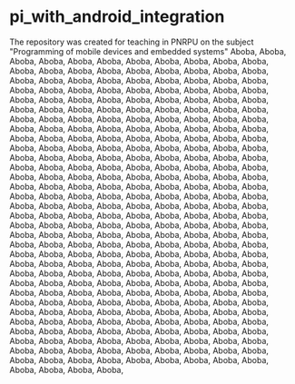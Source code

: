 # pi_with_android_integration
The repository was created for teaching in PNRPU on the subject "Programming of mobile devices and embedded systems"
Aboba, Aboba, Aboba, Aboba, Aboba, Aboba, 
Aboba, Aboba, Aboba, Aboba, Aboba, Aboba,
Aboba, Aboba, Aboba, Aboba, Aboba, Aboba,
Aboba, Aboba, Aboba, Aboba, Aboba, Aboba,
Aboba, Aboba, Aboba, Aboba, Aboba, Aboba,
Aboba, Aboba, Aboba, Aboba, Aboba, Aboba,
Aboba, Aboba, Aboba, Aboba, Aboba, Aboba,
Aboba, Aboba, Aboba, Aboba, Aboba, Aboba,
Aboba, Aboba, Aboba, Aboba, Aboba, Aboba,
Aboba, Aboba, Aboba, Aboba, Aboba, Aboba,
Aboba, Aboba, Aboba, Aboba, Aboba, Aboba,
Aboba, Aboba, Aboba, Aboba, Aboba, Aboba,
Aboba, Aboba, Aboba, Aboba, Aboba, Aboba,
Aboba, Aboba, Aboba, Aboba, Aboba, Aboba,
Aboba, Aboba, Aboba, Aboba, Aboba, Aboba,
Aboba, Aboba, Aboba, Aboba, Aboba, Aboba,
Aboba, Aboba, Aboba, Aboba, Aboba, Aboba,
Aboba, Aboba, Aboba, Aboba, Aboba, Aboba,
Aboba, Aboba, Aboba, Aboba, Aboba, Aboba,
Aboba, Aboba, Aboba, Aboba, Aboba, Aboba,
Aboba, Aboba, Aboba, Aboba, Aboba, Aboba,
Aboba, Aboba, Aboba, Aboba, Aboba, Aboba,
Aboba, Aboba, Aboba, Aboba, Aboba, Aboba,
Aboba, Aboba, Aboba, Aboba, Aboba, Aboba,
Aboba, Aboba, Aboba, Aboba, Aboba, Aboba,
Aboba, Aboba, Aboba, Aboba, Aboba, Aboba,
Aboba, Aboba, Aboba, Aboba, Aboba, Aboba,
Aboba, Aboba, Aboba, Aboba, Aboba, Aboba,
Aboba, Aboba, Aboba, Aboba, Aboba, Aboba,
Aboba, Aboba, Aboba, Aboba, Aboba, Aboba,
Aboba, Aboba, Aboba, Aboba, Aboba, Aboba,
Aboba, Aboba, Aboba, Aboba, Aboba, Aboba,
Aboba, Aboba, Aboba, Aboba, Aboba, Aboba,
Aboba, Aboba, Aboba, Aboba, Aboba, Aboba,
Aboba, Aboba, Aboba, Aboba, Aboba, Aboba,
Aboba, Aboba, Aboba, Aboba, Aboba, Aboba,
Aboba, Aboba, Aboba, Aboba, Aboba, Aboba,
Aboba, Aboba, Aboba, Aboba, Aboba, Aboba,
Aboba, Aboba, Aboba, Aboba, Aboba, Aboba,
Aboba, Aboba, Aboba, Aboba, Aboba, Aboba,
Aboba, Aboba, Aboba, Aboba, Aboba, Aboba,
Aboba, Aboba, Aboba, Aboba, Aboba, Aboba,
Aboba, Aboba, Aboba, Aboba, Aboba, Aboba,
Aboba, Aboba, Aboba, Aboba, Aboba, Aboba,
Aboba, Aboba, Aboba, Aboba, Aboba, Aboba,
Aboba, Aboba, Aboba, Aboba, Aboba, Aboba,
Aboba, Aboba, Aboba, Aboba, Aboba, Aboba,
Aboba, Aboba, Aboba, Aboba, Aboba, Aboba,
Aboba, Aboba, Aboba, Aboba, Aboba, Aboba,
